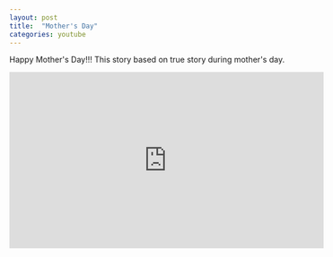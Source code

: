 ```yaml
---
layout: post
title:  "Mother's Day"
categories: youtube
---
```


Happy Mother's Day!!! This story based on true story during mother's day. 

<iframe width="560" height="315" src="https://www.youtube.com/embed/IVfRtkwE4O4" frameborder="0" allow="accelerometer; autoplay; encrypted-media; gyroscope; picture-in-picture" allowfullscreen></iframe>